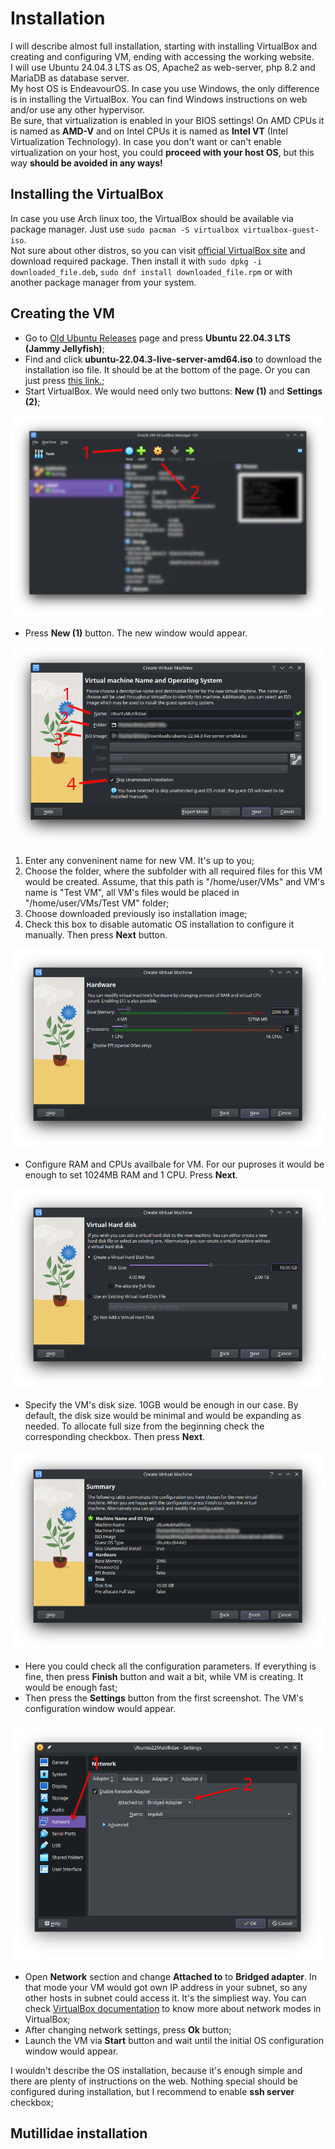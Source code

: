 # Installation

I will describe almost full installation, starting with installing VirtualBox and creating and configuring VM, ending with accessing the working website.<br>
I will use Ubuntu 24.04.3 LTS as OS, Apache2 as web-server, php 8.2 and MariaDB as database server.<br>
My host OS is EndeavourOS. In case you use Windows, the only difference is in installing the VirtualBox. You can find Windows instructions on web and/or use any other hypervisor.<br>
Be sure, that virtualization is enabled in your BIOS settings! On AMD CPUs it is named as **AMD-V** and on Intel CPUs it is named as **Intel VT** (Intel Virtualization Technology). In case you don't want or can't enable virtualization on your host, you could **proceed with your host OS**, but this way **should be avoided in any ways!**

## Installing the VirtualBox

In case you use Arch linux too, the VirtualBox should be available via package manager. Just use `sudo pacman -S virtualbox virtualbox-guest-iso`.<br>
Not sure about other distros, so you can visit [official VirtualBox site](https://www.virtualbox.org/wiki/Linux_Downloads) and download required package. Then install it with `sudo dpkg -i downloaded_file.deb`, `sudo dnf install downloaded_file.rpm` or with another package manager from your system.

## Creating the VM

- Go to [Old Ubuntu Releases](https://old-releases.ubuntu.com/releases/) page and press **Ubuntu 22.04.3 LTS (Jammy Jellyfish)**;
- Find and click **ubuntu-22.04.3-live-server-amd64.iso** to download the installation iso file. It should be at the bottom of the page. Or you can just press [this link.](https://old-releases.ubuntu.com/releases/jammy/ubuntu-22.04.3-live-server-amd64.iso);
- Start VirtualBox. We would need only two buttons: **New (1)** and **Settings (2)**;

![main_virtualbox_window](.github/installation_screenshots/virtualbox_main.png)

- Press **New (1)** button. The new window would appear.

![first_configuration_window](.github/installation_screenshots/virtualbox_new_1.png)

1. Enter any conveninent name for new VM. It's up to you;
2. Choose the folder, where the subfolder with all required files for this VM would be created. Assume, that this path is "/home/user/VMs" and VM's name is "Test VM", all VM's files would be placed in "/home/user/VMs/Test VM" folder;
3. Choose downloaded previously iso installation image;
4. Check this box to disable automatic OS installation to configure it manually. Then press **Next** button.

![cpu_and_ram_configuration](.github/installation_screenshots/virtualbox_new_2.png)

- Configure RAM and CPUs availbale for VM. For our puproses it would be enough to set 1024MB RAM and 1 CPU. Press **Next**.

![disk_configuration](.github/installation_screenshots/virtualbox_new_3.png)

- Specify the VM's disk size. 10GB would be enough in our case. By default, the disk size would be minimal and would be expanding as needed. To allocate full size from the beginning check the corresponding checkbox. Then press **Next**.

![summary_configuration](.github/installation_screenshots/virtualbox_new_4.png)

- Here you could check all the configuration parameters. If everything is fine, then press **Finish** button and wait a bit, while VM is creating. It would be enough fast;
- Then press the **Settings** button from the first screenshot. The VM's configuration window would appear.

![vm_network_configuration](.github/installation_screenshots/network_settings.png)

- Open **Network** section and change **Attached to** to **Bridged adapter**. In that mode your VM would got own IP address in your subnet, so any other hosts in subnet could access it. It's the simpliest way. You can check [VirtualBox documentation](https://www.virtualbox.org/manual/ch06.html) to know more about network modes in VirtualBox;
- After changing network settings, press **Ok** button;
- Launch the VM via **Start** button and wait until the initial OS configuration window would appear.

I wouldn't describe the OS installation, because it's enough simple and there are plenty of instructions on the web. Nothing special should be configured during installation, but I recommend to enable **ssh server** checkbox;

## Mutillidae installation



